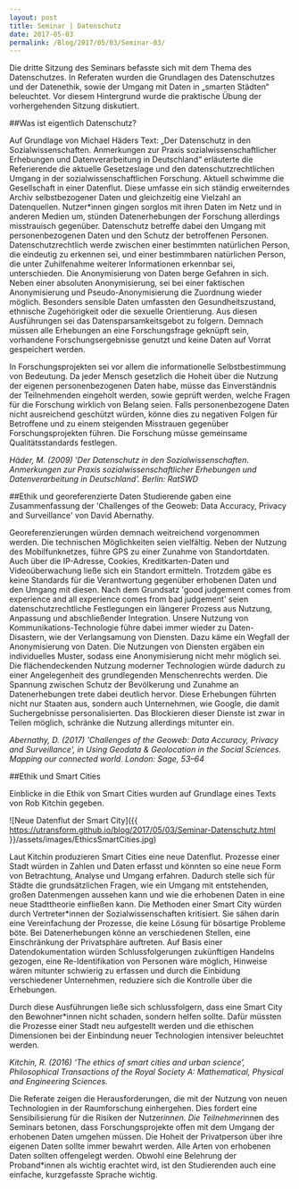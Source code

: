 ```yaml
---
layout: post
title: Seminar | Datenschutz
date: 2017-05-03
permalink: /Blog/2017/05/03/Seminar-03/
---
```


Die dritte Sitzung des Seminars befasste sich mit dem Thema des Datenschutzes. In Referaten wurden die Grundlagen des Datenschutzes und der Datenethik, sowie der Umgang mit Daten in „smarten Städten“ beleuchtet. Vor diesem Hintergrund wurde die praktische Übung der vorhergehenden Sitzung diskutiert.

##Was ist eigentlich Datenschutz?

Auf Grundlage von Michael Häders Text: „Der Datenschutz in den Sozialwissenschaften. Anmerkungen zur Praxis sozialwissenschaftlicher Erhebungen und Datenverarbeitung in Deutschland“ erläuterte die Referierende die aktuelle Gesetzeslage und den datenschutzrechtlichen Umgang in der sozialwissenschaftlichen Forschung. Aktuell schwimme die Gesellschaft in einer Datenflut. Diese umfasse ein sich ständig erweiterndes Archiv selbstbezogener Daten und gleichzeitig eine Vielzahl an Datenquellen. Nutzer*innen gingen sorglos mit ihren Daten im Netz und in anderen Medien um, stünden Datenerhebungen der Forschung allerdings misstrauisch gegenüber. Datenschutz betreffe dabei den Umgang mit personenbezogenen Daten und den Schutz der betroffenen Personen. Datenschutzrechtlich werde zwischen einer bestimmten natürlichen Person, die eindeutig zu erkennen sei, und einer bestimmbaren natürlichen Person, die unter Zuhilfenahme weiterer Informationen erkennbar sei, unterschieden. Die Anonymisierung von Daten berge Gefahren in sich. Neben einer absoluten Anonymisierung, sei bei einer faktischen Anonymisierung und Pseudo-Anonymisierung die Zuordnung wieder möglich. Besonders sensible Daten umfassten den Gesundheitszustand, ethnische Zugehörigkeit oder die sexuelle Orientierung. Aus diesen Ausführungen sei das Datensparsamkeitsgebot zu folgern. Demnach müssen alle Erhebungen an eine Forschungsfrage geknüpft sein, vorhandene Forschungsergebnisse genutzt und keine Daten auf Vorrat gespeichert werden.

In Forschungsprojekten sei vor allem die informationelle Selbstbestimmung von Bedeutung. Da jeder Mensch gesetzlich die Hoheit über die Nutzung der eigenen personenbezogenen Daten habe, müsse das Einverständnis der Teilnehmenden eingeholt werden, sowie geprüft werden, welche Fragen für die Forschung wirklich von Belang seien. Falls personenbezogene Daten nicht ausreichend geschützt würden, könne dies zu negativen Folgen für Betroffene und zu einem steigenden Misstrauen gegenüber Forschungsprojekten führen. Die Forschung müsse gemeinsame Qualitätsstandards festlegen.

*Häder, M. (2009) 'Der Datenschutz in den Sozialwissenschaften. Anmerkungen zur Praxis sozialwissenschaftlicher Erhebungen und Datenverarbeitung in Deutschland'. Berlin: RatSWD*

##Ethik und georeferenzierte Daten
Studierende gaben eine Zusammenfassung der 'Challenges of the Geoweb: Data Accuracy, Privacy and Surveillance' von David Abernathy.

Georeferenzierungen würden demnach weitreichend vorgenommen werden. Die technischen Möglichkeiten seien vielfältig. Neben der Nutzung des Mobilfunknetzes, führe GPS zu einer Zunahme von Standortdaten. Auch über die IP-Adresse, Cookies, Kreditkarten-Daten und Videoüberwachung ließe sich ein Standort ermitteln. Trotzdem gäbe es keine Standards für die Verantwortung gegenüber erhobenen Daten und den Umgang mit diesen. Nach dem Grundsatz 'good judgement comes from experience and all experience comes from bad judgement' seien datenschutzrechtliche Festlegungen ein längerer Prozess aus Nutzung, Anpassung und abschließender Integration. Unsere Nutzung von Kommunikations-Technologie führe dabei immer wieder zu Daten-Disastern, wie der Verlangsamung von Diensten. Dazu käme ein Wegfall der Anonymisierung von Daten. Die Nutzungen von Diensten ergäben ein individuelles Muster, sodass eine Anonymisierung nicht mehr möglich sei.
Die flächendeckenden Nutzung moderner Technologien würde dadurch zu einer Angelegenheit des grundlegenden Menschenrechts werden. Die Spannung zwischen Schutz der Bevölkerung und Zunahme an Datenerhebungen trete dabei deutlich hervor. Diese Erhebungen führten nicht nur Staaten aus, sondern auch Unternehmen, wie Google, die damit Suchergebnisse personalisierten. Das Blockieren dieser Dienste ist zwar in Teilen möglich, schränke die Nutzung allerdings mitunter ein.

*Abernathy, D. (2017) 'Challenges of the Geoweb: Data Accuracy, Privacy and Surveillance', in Using Geodata & Geolocation in the Social Sciences. Mapping our connected world. London: Sage, 53–64*


##Ethik und Smart Cities

Einblicke in die Ethik von Smart Cities wurden auf Grundlage eines Texts von Rob Kitchin gegeben.

![Neue Datenflut der Smart City]({{ https://utransform.github.io/blog/2017/05/03/Seminar-Datenschutz.html }}/assets/images/EthicsSmartCities.jpg)

Laut Kitchin produzieren Smart Cities eine neue Datenflut. Prozesse einer Stadt würden in Zahlen und Daten erfasst und könnten so eine neue Form von Betrachtung, Analyse und Umgang erfahren. Dadurch stelle sich für Städte die grundsätzlichen Fragen, wie ein Umgang mit entstehenden, großen Datenmengen aussehen kann und wie die erhobenen Daten in eine neue Stadttheorie einfließen kann.
Die Methoden einer Smart City würden durch Vertreter*innen der Sozialwissenschaften kritisiert. Sie sähen darin eine Vereinfachung der Prozesse, die keine Lösung für bösartige Probleme böte.
Bei Datenerhebungen könne an verschiedenen Stellen, eine Einschränkung der Privatsphäre auftreten. Auf Basis einer Datendokumentation würden Schlussfolgerungen zukünftigen Handelns gezogen, eine Re-Identifikation von Personen wäre möglich, Hinweise wären mitunter schwierig zu erfassen und durch die Einbidung verschiedener Unternehmen, reduziere sich die Kontrolle über die Erhebungen.

Durch diese Ausführungen ließe sich schlussfolgern, dass eine Smart City den Bewohner*innen nicht schaden, sondern helfen sollte. Dafür müssten die Prozesse einer Stadt neu aufgestellt werden und die ethischen Dimensionen bei der Einbindung neuer Technologien intensiver beleuchtet werden.

*Kitchin, R. (2016) ‘The ethics of smart cities and urban science’, Philosophical Transactions of the Royal Society A: Mathematical, Physical and Engineering Sciences.*

Die Referate zeigen die Herausforderungen, die mit der Nutzung von neuen Technologien in der Raumforschung einhergehen. Dies fordert eine Sensibilisierung für die Risiken der Nutzer*innen. Die Teilnehmer*innen des Seminars betonen, dass Forschungsprojekte offen mit dem Umgang der erhobenen Daten umgehen müssen. Die Hoheit der Privatperson über ihre eigenen Daten sollte immer bewahrt werden. Alle Arten von erhobenen Daten sollten offengelegt werden. Obwohl eine Belehrung der Proband*innen als wichtig erachtet wird, ist den Studierenden auch eine einfache, kurzgefasste Sprache wichtig.
